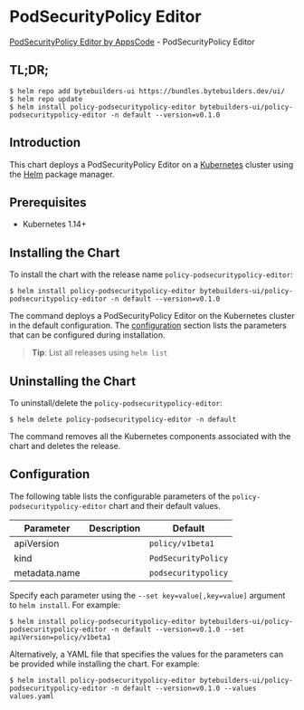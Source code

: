 # PodSecurityPolicy Editor

[PodSecurityPolicy Editor by AppsCode](https://byte.builders) - PodSecurityPolicy Editor

## TL;DR;

```console
$ helm repo add bytebuilders-ui https://bundles.bytebuilders.dev/ui/
$ helm repo update
$ helm install policy-podsecuritypolicy-editor bytebuilders-ui/policy-podsecuritypolicy-editor -n default --version=v0.1.0
```

## Introduction

This chart deploys a PodSecurityPolicy Editor on a [Kubernetes](http://kubernetes.io) cluster using the [Helm](https://helm.sh) package manager.

## Prerequisites

- Kubernetes 1.14+

## Installing the Chart

To install the chart with the release name `policy-podsecuritypolicy-editor`:

```console
$ helm install policy-podsecuritypolicy-editor bytebuilders-ui/policy-podsecuritypolicy-editor -n default --version=v0.1.0
```

The command deploys a PodSecurityPolicy Editor on the Kubernetes cluster in the default configuration. The [configuration](#configuration) section lists the parameters that can be configured during installation.

> **Tip**: List all releases using `helm list`

## Uninstalling the Chart

To uninstall/delete the `policy-podsecuritypolicy-editor`:

```console
$ helm delete policy-podsecuritypolicy-editor -n default
```

The command removes all the Kubernetes components associated with the chart and deletes the release.

## Configuration

The following table lists the configurable parameters of the `policy-podsecuritypolicy-editor` chart and their default values.

|   Parameter   | Description |       Default       |
|---------------|-------------|---------------------|
| apiVersion    |             | `policy/v1beta1`    |
| kind          |             | `PodSecurityPolicy` |
| metadata.name |             | `podsecuritypolicy` |


Specify each parameter using the `--set key=value[,key=value]` argument to `helm install`. For example:

```console
$ helm install policy-podsecuritypolicy-editor bytebuilders-ui/policy-podsecuritypolicy-editor -n default --version=v0.1.0 --set apiVersion=policy/v1beta1
```

Alternatively, a YAML file that specifies the values for the parameters can be provided while
installing the chart. For example:

```console
$ helm install policy-podsecuritypolicy-editor bytebuilders-ui/policy-podsecuritypolicy-editor -n default --version=v0.1.0 --values values.yaml
```
